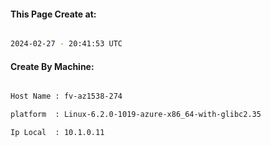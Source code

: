
   
#### This Page Create at:

```bash

2024-02-27 - 20:41:53 UTC

```

#### Create By Machine:

```bash

Host Name : fv-az1538-274

platform  : Linux-6.2.0-1019-azure-x86_64-with-glibc2.35

Ip Local  : 10.1.0.11

```

